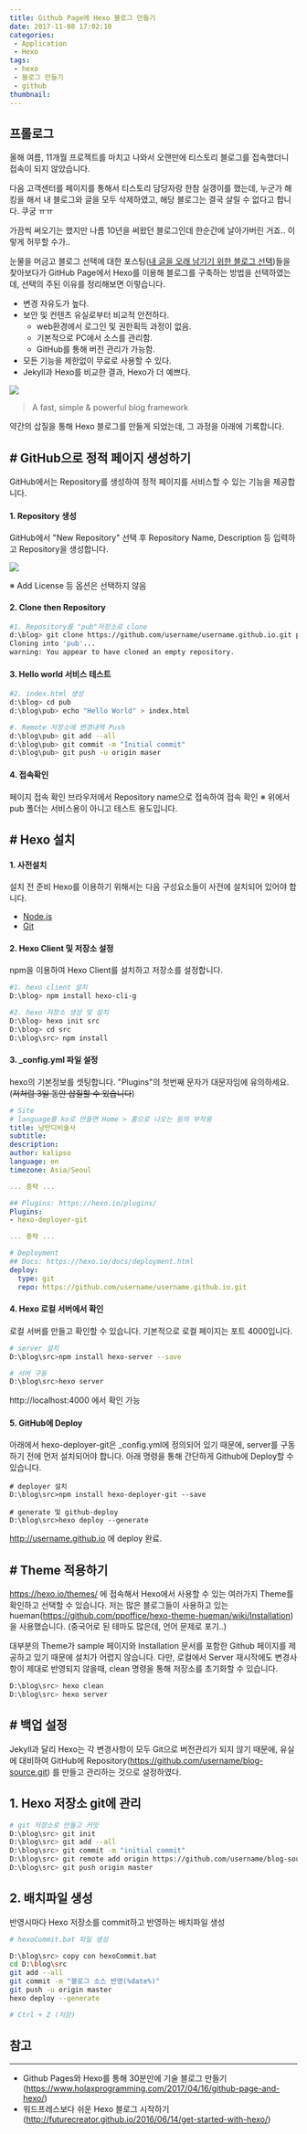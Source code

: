 ```yaml
---
title: Github Page에 Hexo 블로그 만들기
date: 2017-11-08 17:02:10
categories:
 - Application
 - Hexo
tags:
 - hexo
 - 블로그 만들기
 - github
thumbnail:
---
```


## 프롤로그

올해 여름, 11개월 프로젝트를 마치고 나와서 오랜만에 티스토리 블로그를 접속했더니 접속이 되지 않았습니다.

다음 고객센터를 페이지를 통해서 티스토리 담당자랑 한참 실갱이를 했는데, 누군가 해킹을 해서 내 블로그와 글을 모두 삭제하였고, 해당 블로그는 결국 살릴 수 없다고 합니다. 쿠궁 ㅠㅠ

가끔씩 써오기는 했지만 나름 10년을 써왔던 블로그인데 한순간에 날아가버린 거죠.. 이렇게 허무할 수가..

눈물을 머금고 블로그 선택에 대한 포스팅([내 글을 오래 남기기 위한 블로그 선택](http://blog.kalkin7.com/2015/07/07/maintain-a-blog-for-a-long-time/))들을 찾아보다가 GitHub Page에서 Hexo를 이용해 블로그를 구축하는 방법을 선택하였는데, 선택의 주된 이유를 정리해보면 이렇습니다.
+ 변경 자유도가 높다.
+ 보안 및 컨텐츠 유실로부터 비교적 안전하다. 
  + web환경에서 로그인 및 권한획득 과정이 없음. 
  + 기본적으로 PC에서 소스를 관리함. 
  + GitHub를 통해 버전 관리가 가능함. 
+ 모든 기능을 제한없이 무료로 사용할 수 있다. 
+ Jekyll과 Hexo를 비교한 결과, Hexo가 더 예쁘다.


![](https://farm5.staticflickr.com/4573/38204775206_4a6d29f021_m.jpg)
 > A fast, simple & powerful blog framework

약간의 삽질을 통해 Hexo 블로그를 만들게 되었는데, 그 과정을 아래에 기록합니다.

## # GitHub으로 정적 페이지 생성하기

GitHub에서는 Repository를 생성하여 정적 페이지를 서비스할 수 있는 기능을 제공합니다.

#### 1. Repository 생성 

GitHub에서 "New Repository" 선택 후 Repository Name, Description 등 입력하고 Repository을 생성합니다.

![](http://farm5.staticflickr.com/4562/24387340028_fc8d18364f_b.jpg) 

※ Add License 등 옵션은 선택하지 않음

#### 2. Clone then Repository

```bash
#1. Repository를 "pub"저장소로 clone
d:\blog> git clone https://github.com/username/username.github.io.git pub
Cloning into 'pub'...
warning: You appear to have cloned an empty repository.
```

#### 3. Hello world 서비스 테스트

```bash
#2. index.html 생성
d:\blog> cd pub
d:\blog\pub> echo "Hello World" > index.html

#. Remote 저장소에 변경내역 Push
d:\blog\pub> git add --all
d:\blog\pub> git commit -m "Initial commit"
d:\blog\pub> git push -u origin maser
```

#### 4. 접속확인

페이지 접속 확인 브라우저에서 Repository name으로 접속하여 접속 확인
※ 위에서 pub 폴더는 서비스용이 아니고 테스트 용도입니다.

## # Hexo 설치

#### 1. 사전설치
설치 전 준비 Hexo를 이용하기 위해서는 다음 구성요소들이 사전에 설치되어 있어야 합니다.
 - [Node.js](https://nodejs.org/en/) 
 - [Git](https://git-scm.com/)

#### 2. Hexo Client 및 저장소 설정
npm을 이용하여 Hexo Client를 설치하고 저장소를 설정합니다.

```bash
#1. hexo client 설치
D:\blog> npm install hexo-cli-g

#2. hexo 저장소 생성 및 설치
D:\blog> hexo init src
D:\blog> cd src
D:\blog\src> npm install
```

#### 3. _config.yml 파일 설정

hexo의 기본정보를 셋팅합니다. "Plugins"의 첫번째 문자가 대문자임에 유의하세요. (~~저처럼 3일 동안 삽질할 수 있습니다~~)

```yml
# Site
# language를 ko로 만들면 Home > 홈으로 나오는 등의 부작용
title: 낭만디비술사
subtitle:
description:
author: kalipso
language: en
timezone: Asia/Seoul

... 중략 ...

## Plugins: https://hexo.io/plugins/
Plugins:
- hexo-deployer-git

... 중략 ...

# Deployment
## Docs: https://hexo.io/docs/deployment.html
deploy:
  type: git
  repo: https://github.com/username/username.github.io.git
```

#### 4. Hexo 로컬 서버에서 확인
로컬 서버를 만들고 확인할 수 있습니다. 기본적으로 로컬 페이지는 포트 4000입니다.
```bash
# server 설치
D:\blog\src>npm install hexo-server --save

# 서버 구동
D:\blog\src>hexo server

```
   http://localhost:4000 에서 확인 가능

#### 5. GitHub에 Deploy
아래에서 hexo-deployer-git은 _config.yml에 정의되어 있기 때문에, server를 구동하기 전에 먼저 설치되어야 합니다. 
아래 명령을 통해 간단하게 Github에 Deploy할 수 있습니다.
```
# deployer 설치
D:\blog\src>npm install hexo-deployer-git --save

# generate 및 github-deploy
D:\blog\src>hexo deploy --generate
```
   http://username.github.io 에 deploy 완료. 


## # Theme 적용하기
https://hexo.io/themes/ 에 접속해서 Hexo에서 사용할 수 있는 여러가지 Theme를 확인하고 선택할 수 있습니다. 
저는 많은 블로그들이 사용하고 있는 hueman(https://github.com/ppoffice/hexo-theme-hueman/wiki/Installation) 을 사용했습니다. (중국어로 된 테마도 많은데, 언어 문제로 포기..)

대부분의 Theme가 sample 페이지와 Installation 문서를 포함한 Github 페이지를 제공하고 있기 때문에 설치가 어렵지 않습니다. 
다만, 로컬에서 Server 재시작에도 변경사항이 제대로 반영되지 않을때, clean 명령을 통해 저장소를 초기화할 수 있습니다.

```bash
D:\blog\src> hexo clean
D:\blog\src> hexo server

```

## # 백업 설정
Jekyll과 달리 Hexo는 각 변경사항이 모두 Git으로 버전관리가 되지 않기 때문에, 유실에 대비하여 GitHub에 Repository(https://github.com/username/blog-source.git) 를 만들고 관리하는 것으로 설정하였다.

## 1. Hexo 저장소 git에 관리
```bash
# git 저장소로 만들고 커밋
D:\blog\src> git init
D:\blog\src> git add --all
D:\blog\src> git commit -m "initial commit"
D:\blog\src> git remote add origin https://github.com/username/blog-source.git
D:\blog\src> git push origin master

```

## 2. 배치파일 생성
반영시마다 Hexo 저장소를 commit하고 반영하는 배치파일 생성
```bash
# hexoCommit.bat 파일 생성

D:\blog\src> copy con hexoCommit.bat
cd D:\blog\src
git add --all
git commit -m "블로그 소스 반영(%date%)"
git push -u origin master
hexo deploy --generate

# Ctrl + Z (저장)
```

## 참고
----
- Github Pages와 Hexo를 통해 30분만에 기술 블로그 만들기(https://www.holaxprogramming.com/2017/04/16/github-page-and-hexo/)
- 워드프레스보다 쉬운 Hexo 블로그 시작하기(http://futurecreator.github.io/2016/06/14/get-started-with-hexo/)
